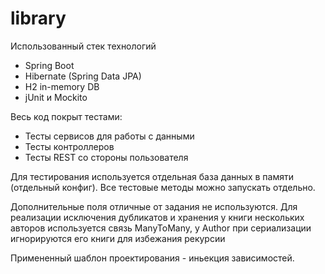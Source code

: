 # library
Использованный стек технологий
- Spring Boot
- Hibernate (Spring Data JPA)
- H2 in-memory DB
- jUnit и Mockito

Весь код покрыт тестами:
- Тесты сервисов для работы с данными
- Тесты контроллеров
- Тесты REST со стороны пользователя

Для тестирования используется отдельная база данных в памяти (отдельный конфиг).
Все тестовые методы можно запускать отдельно.

Дополнительные поля отличные от задания не используются.
Для реализации исключения дубликатов и хранения у книги нескольких авторов используется связь ManyToMany, у Author при сериализации игнорируются его книги для избежания рекурсии

Примененный шаблон проектирования - иньекция зависимостей.

